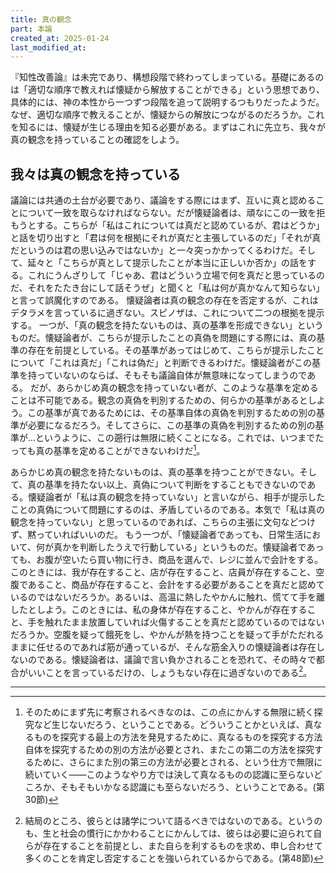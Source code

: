 ```yaml
---
title: 真の観念
part: 本論
created_at: 2025-01-24
last_modified_at: 
---
```


『知性改善論』は未完であり、構想段階で終わってしまっている。基礎にあるのは「適切な順序で教えれば懐疑から解放することができる」という思想であり、具体的には、神の本性から一つずつ段階を追って説明するつもりだったようだ。
なぜ、適切な順序で教えることが、懐疑からの解放につながるのだろうか。これを知るには、懐疑が生じる理由を知る必要がある。まずはこれに先立ち、我々が真の観念を持っていることの確認をしよう。

## 我々は真の観念を持っている

議論には共通の土台が必要であり、議論をする際にはまず、互いに真と認めることについて一致を取らなければならない。だが懐疑論者は、頑なにこの一致を拒もうとする。こちらが「私はこれについては真だと認めているが、君はどうか」と話を切り出すと「君は何を根拠にそれが真だと主張しているのだ」「それが真だというのは君の思い込みではないか」と一々突っかかってくるわけだ。そして、延々と「こちらが真として提示したことが本当に正しいか否か」の話をする。これにうんざりして「じゃあ、君はどういう立場で何を真だと思っているのだ、それをたたき台にして話そうぜ」と聞くと「私は何が真かなんて知らない」と言って誤魔化すのである。
懐疑論者は真の観念の存在を否定するが、これはデタラメを言っているに過ぎない。スピノザは、これについて二つの根拠を提示する。
一つが、「真の観念を持たないものは、真の基準を形成できない」というものだ。懐疑論者が、こちらが提示したことの真偽を問題にする際には、真の基準の存在を前提としている。その基準があってはじめて、こちらが提示したことについて「これは真だ」「これは偽だ」と判断できるわけだ。懐疑論者がこの基準を持っていないのならば、そもそも議論自体が無意味になってしまうのである。
だが、あらかじめ真の観念を持っていない者が、このような基準を定めることは不可能である。観念の真偽を判別するための、何らかの基準があるとしよう。この基準が真であるためには、その基準自体の真偽を判別するための別の基準が必要になるだろう。そしてさらに、この基準の真偽を判別するための別の基準が…というように、この遡行は無限に続くことになる。これでは、いつまでたっても真の基準を定めることができないわけだ[^ref2-1]。

[^ref2-1]:そのためにまず先に考察されるべきなのは、この点にかんする無限に続く探究など生じないだろう、ということである。どういうことかといえば、真なるものを探究する最上の方法を発見するために、真なるものを探究する方法自体を探究するための別の方法が必要とされ、またこの第二の方法を探究するために、さらにまた別の第三の方法が必要とされる、という仕方で無限に続いていく――このようなやり方では決して真なるものの認識に至らないどころか、そもそもいかなる認識にも至らないだろう、ということである。(第30節)

あらかじめ真の観念を持たないものは、真の基準を持つことができない。そして、真の基準を持たない以上、真偽について判断をすることもできないのである。懐疑論者が「私は真の観念を持っていない」と言いながら、相手が提示したことの真偽について問題にするのは、矛盾しているのである。本気で「私は真の観念を持っていない」と思っているのであれば、こちらの主張に文句などつけず、黙っていればいいのだ。
もう一つが、「懐疑論者であっても、日常生活において、何が真かを判断したうえで行動している」というものだ。懐疑論者であっても、お腹が空いたら買い物に行き、商品を選んで、レジに並んで会計をする。このときには、我が存在すること、店が存在すること、店員が存在すること、空腹であること、商品が存在すること、会計をする必要があることを真だと認めているのではないだろうか。あるいは、高温に熱したやかんに触れ、慌てて手を離したとしよう。このときには、私の身体が存在すること、やかんが存在すること、手を触れたまま放置していれば火傷することを真だと認めているのではないだろうか。空腹を疑って餓死をし、やかんが熱を持つことを疑って手がただれるままに任せるのであれば筋が通っているが、そんな筋金入りの懐疑論者は存在しないのである。懐疑論者は、議論で言い負かされることを恐れて、その時々で都合がいいことを言っているだけの、しょうもない存在に過ぎないのである[^ref2-2]。

[^ref2-2]:結局のところ、彼らとは諸学について語るべきではないのである。というのも、生と社会の慣行にかかわることにかんしては、彼らは必要に迫られて自らが存在することを前提とし、また自らを利するものを求め、申し合わせて多くのことを肯定し否定することを強いられているからである。(第48節)

---